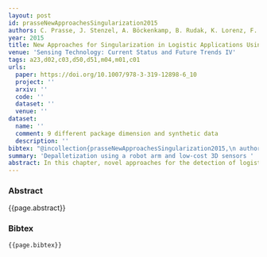 ```yaml
---
layout: post
id: prasseNewApproachesSingularization2015
authors: C. Prasse, J. Stenzel, A. Böckenkamp, B. Rudak, K. Lorenz, F. Weichert, H. Müller, M. ten Hompel
year: 2015
title: New Approaches for Singularization in Logistic Applications Using Low Cost 3D Sensors
venue: 'Sensing Technology: Current Status and Future Trends IV'
tags: a23,d02,c03,d50,d51,m04,m01,c01
urls:
  paper: https://doi.org/10.1007/978-3-319-12898-6_10
  project: ''
  arxiv: ''
  code: ''
  dataset: ''
  venue: ''
dataset:
  name: ''
  comment: 9 different package dimension and synthetic data
  description: ''
bibtex: "@incollection{prasseNewApproachesSingularization2015,\n author = {Prasse, C. and Stenzel, J. and Böckenkamp, A. and Rudak, B. and Lorenz, K. and Weichert, F. and Müller, H. and ten Hompel, M.},\n booktitle = {Sensing {{Technology}}: {{Current Status}} and {{Future Trends IV}}},\n date = {2015},\n doi = {10.1007/978-3-319-12898-6_10},\n editor = {Mason, Alex and Mukhopadhyay, Subhas Chandra and Jayasundera, Krishanthi Padmarani},\n isbn = {978-3-319-12898-6},\n langid = {english},\n location = {{Cham}},\n options = {useprefix=true},\n pages = {191--215},\n publisher = {{Springer International Publishing}},\n series = {Smart {{Sensors}}, {{Measurement}} and {{Instrumentation}}},\n title = {New {{Approaches}} for {{Singularization}} in {{Logistic Applications Using Low Cost 3D Sensors}}},\n url = {https://doi.org/10.1007/978-3-319-12898-6_10},\n urldate = {2019-11-22}\n}\n"
summary: 'Depalletization using a robot arm and low-cost 3D sensors '
abstract: In this chapter, novel approaches for the detection of logistical objects (loading units) in the field of material flow applications are comparative presented, focusing on solutions using low cost 3D sensors. These approaches realize substantial changes in comparison to traditional system design of logistic processes. Complex 3D-vision systems, costly laser scanners or throughput decreasing local sensor solutions integrated in grippers are substituted by low cost Photonic Mixing Device (PMD) cameras or structured light sensors (like Asus Xtion or Microsoft Kinect). By using low cost sensors and modern point cloud processing algorithms for detection and classification in logistic applications like de-palletizing, automation of usually manual processes will be economically feasible. Besides the description of different basic solution concepts for 2.5D and 3D, two practical applications are presented.Combining measurements of the PMD sensor and a predetermined model of loading situations, stored during the assembly of the pallet, is the first practical application for contour checking in the automated de-palletizing process. This approach can compensate for the drawbacks of the comparatively low resolution of the PMD camera. Thus, it is possible to detect the deviation between the nominal and the actual loading positions and–if necessary–an automated correction of the packaging scheme may be initiated.A 3D scanning approach (with dynamic sensor positioning) to acquire a full, registered 3D model of the pallet load is explained within the second example.An essential part of both approaches are computer-graphics methods specific to the given problem. As a trans-applicable function, (auto) calibration techniques for 2.5 and 3D sensor applications will be presented. From an economic point of view, these approaches could decrease the costs of automated facility logistic processes. Within the evaluation the critical requirements to reach this aim are discussed on the application layer.
---
```


### Abstract

{{page.abstract}}

### Bibtex

```
{{page.bibtex}}
```
